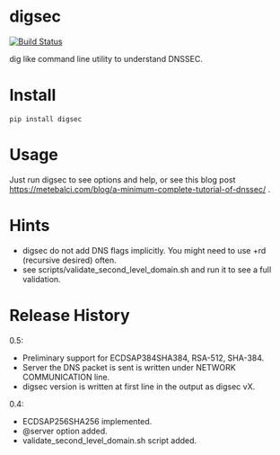 # digsec

[![Build Status](https://travis-ci.com/metebalci/digsec.svg?branch=master)](https://travis-ci.com/metebalci/digsec)

dig like command line utility to understand DNSSEC.

# Install

`pip install digsec`

# Usage

Just run digsec to see options and help, or see this blog post https://metebalci.com/blog/a-minimum-complete-tutorial-of-dnssec/ .

# Hints

- digsec do not add DNS flags implicitly. You might need to use +rd (recursive desired) often.
- see scripts/validate_second_level_domain.sh and run it to see a full validation.

# Release History

0.5:
  - Preliminary support for ECDSAP384SHA384, RSA-512, SHA-384.
  - Server the DNS packet is sent is written under NETWORK COMMUNICATION line.
  - digsec version is written at first line in the output as digsec vX.

0.4: 
  - ECDSAP256SHA256 implemented. 
  - @server option added. 
  - validate_second_level_domain.sh script added.
